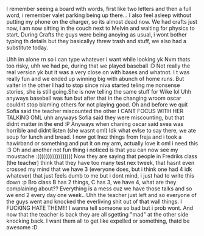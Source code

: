 I remember seeing a board with words, first like two letters and then a full word, i remember valet parking being up there...
I also feel asleep without putting my phone on the charger, so its almost dead now.
We had crafts just now, i am now sitting in the couch next to Melvin and waiting for physics to start. 
During Crafts the guys were being anoying as usual, i wont bother typing th details but they basicallyy threw trash and stuff, we also had a substitute today.

Uhh im alone rn so i can type whatever i want while looking yk
Nvm thats too risky, uhh we had pe, during that we played baseball :D
Not really the real version yk but it was a very close on with bases and whatnot. I t was really fun and we ended up winning big with abunch of home runs. But valter in the other 
I had to stop since niva started teling me nonsense stories, she is still going.She is now telling the same stuff for Wike lol
Uhh anyways baseball was fun but after that in the changing wroom oscar couldnt stop blaming others for not playing good. Oh and before we quit Sofia said the teacher miscounted the other I CANT FOCUS WITH HER TALKING OML uhh anyways Sofia said they were miscounting, but that didnt matter in the end :P
Anyways when chaning oscar said svea was horrible and didnt listen (she wasnt oml)
Idk what evlse to say there, we ate soup for lunch and bread.
I now got Inez things from freja and i took a hawirband or something and put it on my arm, actually love it oml i need this :3
Oh and another not fun thing i noticed is that you can now see my moustache :((((((((((((((((((
Now they are saying that people in Fredriks class (the teacher) think that they have too many test nex tweek, that hasnt even crossed my mind that we have 3 (everyone does, but i think one had 4 idk whatever) that just feels dumb to me but i dont mind, i just had to write this down :p
Bro class B has 2 things, C has 3, we have 4, what are they complaining about??
Everything is a mess cuz we have those talks and so we end 2 every day one week..
Uhh the teacher just left and so everyone of the guys went and knocked the everliving shit out of that wall things. I FUCKING HATE THEM!!! I wanna tell someone so bad but i prob wont. And now that the teacher is back they are all sgetting "mad" at the other side knocking back. I want them all to get like expelled or something, thatd be awesome :D

